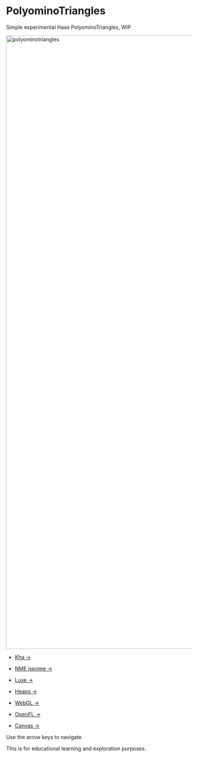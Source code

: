 # PolyominoTriangles

Simple experimental Haxe PolyominoTriangles, WIP

<img width="1665" alt="polyominotriangles" src="https://user-images.githubusercontent.com/20134338/31321459-4e9a4a72-ac7e-11e7-9594-b837273e5f7e.png">

- [Kha ->](https://nanjizal.github.io/PolyominoTriangles/build/html5/index.html?14) 

- [NME jsprime -> ](https://nanjizal.github.io/PolyominoTriangles/binNme/jsprime/PolyominoTrianglesFlash/index.html?2)

- [Luxe ->](https://nanjizal.github.io/PolyominoTriangles/web/index.html?2) 

- [Heaps ->](https://nanjizal.github.io/PolyominoTriangles/binHeaps/index.html?2) 

- [WebGL ->](https://nanjizal.github.io/PolyominoTriangles/binWebGL/index.html?2) 

- [OpenFL ->](https://nanjizal.github.io/PolyominoTriangles/binOpenFL/index.html?2) 

- [Canvas ->](https://nanjizal.github.io/PolyominoTriangles/binCanvas/index.html?2) 

Use the arrow keys to navigate.

This is for educational learning and exploration purposes.
